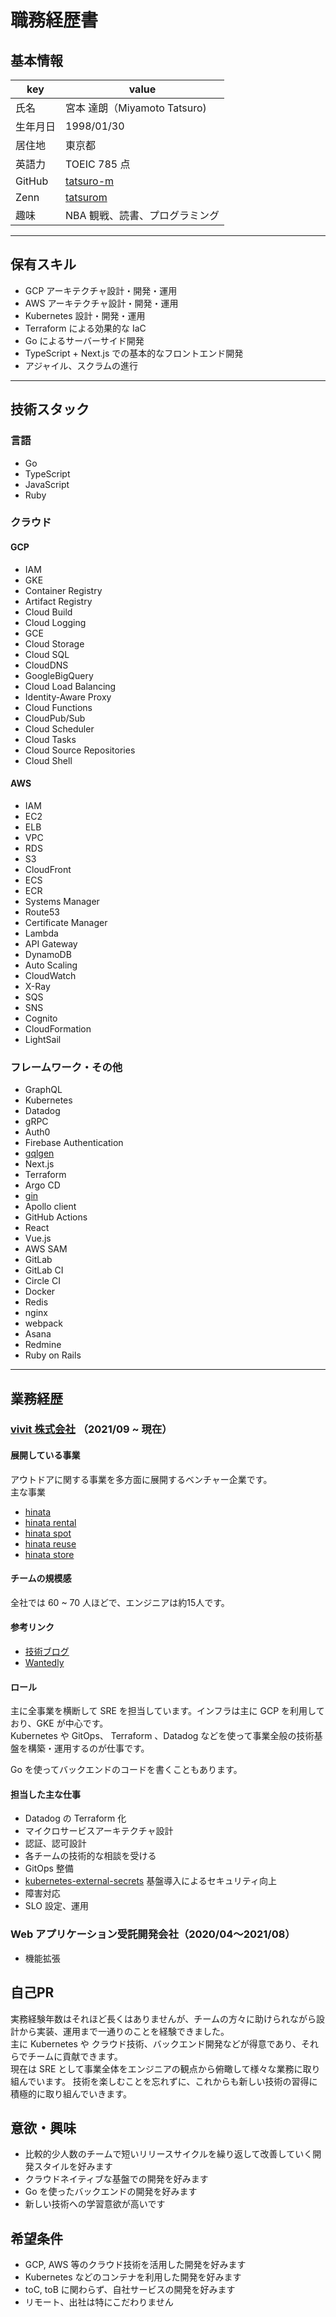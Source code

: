 # 職務経歴書

## 基本情報

|key| value                                     |
|---|-------------------------------------------|
|氏名| 宮本 達朗（Miyamoto Tatsuro)                   |
|生年月日| 1998/01/30                                |
|居住地| 東京都                                       |
|英語力| TOEIC 785 点                               |
|GitHub| [tatsuro-m](https://github.com/tatsuro-m) |
|Zenn| [tatsurom](https://zenn.dev/tatsurom)     |
|趣味| NBA 観戦、読書、プログラミング                         |

---

## 保有スキル

- GCP アーキテクチャ設計・開発・運用
- AWS アーキテクチャ設計・開発・運用
- Kubernetes 設計・開発・運用
- Terraform による効果的な IaC
- Go によるサーバーサイド開発
- TypeScript + Next.js での基本的なフロントエンド開発
- アジャイル、スクラムの進行

---

## 技術スタック

### 言語

- Go
- TypeScript
- JavaScript
- Ruby

### クラウド
#### GCP
- IAM
- GKE
- Container Registry
- Artifact Registry
- Cloud Build
- Cloud Logging
- GCE
- Cloud Storage
- Cloud SQL
- CloudDNS
- GoogleBigQuery
- Cloud Load Balancing
- Identity-Aware Proxy
- Cloud Functions
- CloudPub/Sub
- Cloud Scheduler
- Cloud Tasks
- Cloud Source Repositories
- Cloud Shell

#### AWS

- IAM
- EC2
- ELB
- VPC
- RDS
- S3
- CloudFront
- ECS
- ECR
- Systems Manager
- Route53
- Certificate Manager
- Lambda
- API Gateway
- DynamoDB
- Auto Scaling
- CloudWatch
- X-Ray
- SQS
- SNS
- Cognito
- CloudFormation
- LightSail

### フレームワーク・その他

- GraphQL
- Kubernetes
- Datadog
- gRPC
- Auth0
- Firebase Authentication
- [gqlgen](https://github.com/99designs/gqlgen)
- Next.js
- Terraform
- Argo CD
- [gin](https://github.com/gin-gonic/gin)
- Apollo client
- GitHub Actions
- React
- Vue.js
- AWS SAM
- GitLab
- GitLab CI
- Circle CI
- Docker
- Redis
- nginx
- webpack
- Asana
- Redmine
- Ruby on Rails

---

## 業務経歴
### [vivit 株式会社](https://vivit.co.jp/) （2021/09 ~ 現在）

#### 展開している事業
アウトドアに関する事業を多方面に展開するベンチャー企業です。  
主な事業
- [hinata](https://hinata.me/)
- [hinata rental](https://hinata-rental.me/)
- [hinata spot](https://hinata-spot.me/)
- [hinata reuse](https://www.hinatareuse.jp/)
- [hinata store](https://hinatastore.jp/)

#### チームの規模感
全社では 60 ~ 70 人ほどで、エンジニアは約15人です。

#### 参考リンク
- [技術ブログ](https://vivit.hatenablog.com/)
- [Wantedly](https://en-jp.wantedly.com/companies/vivit)

#### ロール
主に全事業を横断して SRE を担当しています。インフラは主に GCP を利用しており、GKE が中心です。  
Kubernetes や GitOps、 Terraform 、Datadog などを使って事業全般の技術基盤を構築・運用するのが仕事です。

Go を使ってバックエンドのコードを書くこともあります。

#### 担当した主な仕事
- Datadog の Terraform 化
- マイクロサービスアーキテクチャ設計
- 認証、認可設計
- 各チームの技術的な相談を受ける
- GitOps 整備
- [kubernetes-external-secrets](https://github.com/external-secrets/kubernetes-external-secrets) 基盤導入によるセキュリティ向上
- 障害対応
- SLO 設定、運用

### Web アプリケーション受託開発会社（2020/04〜2021/08）

- 機能拡張

## 自己PR

実務経験年数はそれほど長くはありませんが、チームの方々に助けられながら設計から実装、運用まで一通りのことを経験できました。  
主に Kubernetes や クラウド技術、バックエンド開発などが得意であり、それらでチームに貢献できます。  
現在は SRE として事業全体をエンジニアの観点から俯瞰して様々な業務に取り組んでいます。
技術を楽しむことを忘れずに、これからも新しい技術の習得に積極的に取り組んでいきます。

## 意欲・興味

- 比較的少人数のチームで短いリリースサイクルを繰り返して改善していく開発スタイルを好みます
- クラウドネイティブな基盤での開発を好みます
- Go を使ったバックエンドの開発を好みます
- 新しい技術への学習意欲が高いです

## 希望条件
- GCP, AWS 等のクラウド技術を活用した開発を好みます
- Kubernetes などのコンテナを利用した開発を好みます
- toC, toB に関わらず、自社サービスの開発を好みます
- リモート、出社は特にこだわりません
